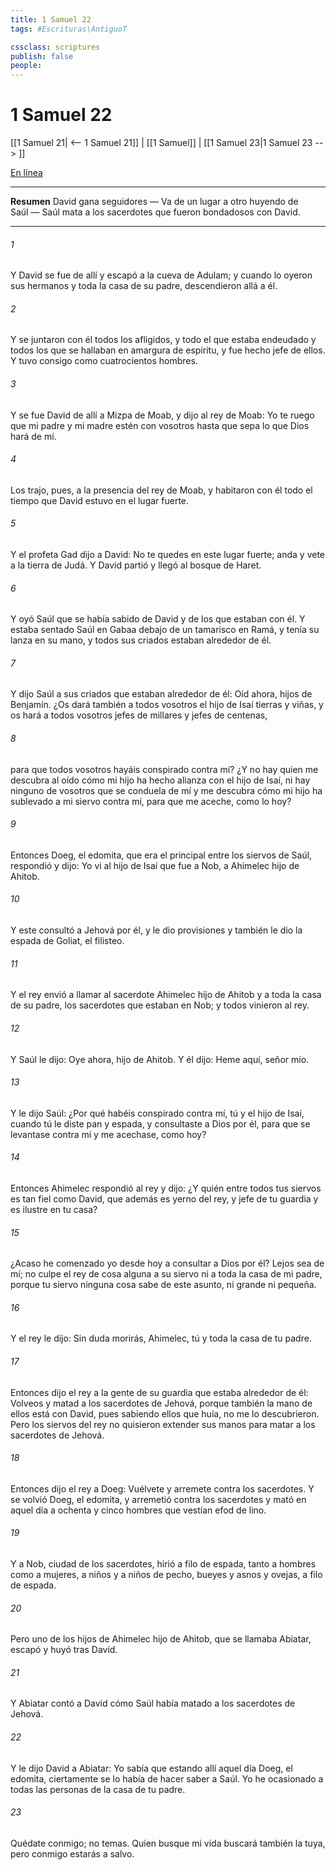 ```yaml
---
title: 1 Samuel 22
tags: #Escrituras\AntiguoT

cssclass: scriptures
publish: false
people:
---
```


# 1 Samuel 22
[[1 Samuel 21| <-- 1 Samuel 21]] | [[1 Samuel]] | [[1 Samuel 23|1 Samuel 23 --> ]]

[En línea](https://churchofjesuschrist.org/study/scriptures/ot/1-sam/22?lang=spa)

---
__Resumen__
David gana seguidores — Va de un lugar a otro huyendo de Saúl — Saúl mata a los sacerdotes que fueron bondadosos con David.

---
###### 1 
Y David se fue de allí y escapó a la cueva de Adulam; y cuando lo oyeron sus hermanos y toda la casa de su padre, descendieron allá a él.

###### 2 
Y se juntaron con él todos los afligidos, y todo el que estaba endeudado y todos los que se hallaban en amargura de espíritu, y fue hecho jefe de ellos. Y tuvo consigo como cuatrocientos hombres.

###### 3 
Y se fue David de allí a Mizpa de Moab, y dijo al rey de Moab: Yo te ruego que mi padre y mi madre estén con vosotros hasta que sepa lo que Dios hará de mí.

###### 4 
Los trajo, pues, a la presencia del rey de Moab, y habitaron con él todo el tiempo que David estuvo en el lugar fuerte.

###### 5 
Y el profeta Gad dijo a David: No te quedes en este lugar fuerte; anda y vete a la tierra de Judá. Y David partió y llegó al bosque de Haret.

###### 6 
Y oyó Saúl que se había sabido de David y de los que estaban con él. Y estaba sentado Saúl en Gabaa debajo de un tamarisco en Ramá, y tenía su lanza en su mano, y todos sus criados estaban alrededor de él.

###### 7 
Y dijo Saúl a sus criados que estaban alrededor de él: Oíd ahora, hijos de Benjamín. ¿Os dará también a todos vosotros el hijo de Isaí tierras y viñas, y os hará a todos vosotros jefes de millares y jefes de centenas,

###### 8 
para que todos vosotros hayáis conspirado contra mí? ¿Y no hay quien me descubra al oído cómo mi hijo ha hecho alianza con el hijo de Isaí, ni hay ninguno de vosotros que se conduela de mí y me descubra cómo mi hijo ha sublevado a mi siervo contra mí, para que me aceche, como lo  hoy?

###### 9 
Entonces Doeg, el edomita, que era el principal entre los siervos de Saúl, respondió y dijo: Yo vi al hijo de Isaí que fue a Nob, a Ahimelec hijo de Ahitob.

###### 10 
Y este consultó a Jehová por él, y le dio provisiones y también le dio la espada de Goliat, el filisteo.

###### 11 
Y el rey envió a llamar al sacerdote Ahimelec hijo de Ahitob y a toda la casa de su padre, los sacerdotes que estaban en Nob; y todos vinieron al rey.

###### 12 
Y Saúl le dijo: Oye ahora, hijo de Ahitob. Y él dijo: Heme aquí, señor mío.

###### 13 
Y le dijo Saúl: ¿Por qué habéis conspirado contra mí, tú y el hijo de Isaí, cuando tú le diste pan y espada, y consultaste a Dios por él, para que se levantase contra mí y me acechase, como  hoy?

###### 14 
Entonces Ahimelec respondió al rey y dijo: ¿Y quién entre todos tus siervos es tan fiel como David, que además es yerno del rey, y jefe de tu guardia y es ilustre en tu casa?

###### 15 
¿Acaso he comenzado yo desde hoy a consultar a Dios por él? Lejos sea de mí; no culpe el rey de cosa alguna a su siervo ni a toda la casa de mi padre, porque tu siervo ninguna cosa sabe de este asunto, ni grande ni pequeña.

###### 16 
Y el rey le dijo: Sin duda morirás, Ahimelec, tú y toda la casa de tu padre.

###### 17 
Entonces dijo el rey a la gente de su guardia que estaba alrededor de él: Volveos y matad a los sacerdotes de Jehová, porque también la mano de ellos está con David, pues sabiendo ellos que huía, no me lo descubrieron. Pero los siervos del rey no quisieron extender sus manos para matar a los sacerdotes de Jehová.

###### 18 
Entonces dijo el rey a Doeg: Vuélvete y arremete contra los sacerdotes. Y se volvió Doeg, el edomita, y arremetió contra los sacerdotes y mató en aquel día a ochenta y cinco hombres que vestían efod de lino.

###### 19 
Y a Nob, ciudad de los sacerdotes, hirió a filo de espada, tanto a hombres como a mujeres, a niños y a niños de pecho, bueyes y asnos y ovejas,  a filo de espada.

###### 20 
Pero uno de los hijos de Ahimelec hijo de Ahitob, que se llamaba Abiatar, escapó y huyó tras David.

###### 21 
Y Abiatar contó a David cómo Saúl había matado a los sacerdotes de Jehová.

###### 22 
Y le dijo David a Abiatar: Yo sabía que estando allí aquel día Doeg, el edomita, ciertamente se lo había de hacer saber a Saúl. Yo he ocasionado  a todas las personas de la casa de tu padre.

###### 23 
Quédate conmigo; no temas. Quien busque mi vida buscará también la tuya, pero conmigo estarás a salvo.

